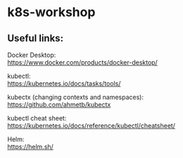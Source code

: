 # k8s-workshop

## Useful links:

Docker Desktop:  
https://www.docker.com/products/docker-desktop/
    
kubectl:  
https://kubernetes.io/docs/tasks/tools/
    
kubectx (changing contexts and namespaces):  
https://github.com/ahmetb/kubectx
    
kubectl cheat sheet:  
https://kubernetes.io/docs/reference/kubectl/cheatsheet/
    
Helm:  
https://helm.sh/